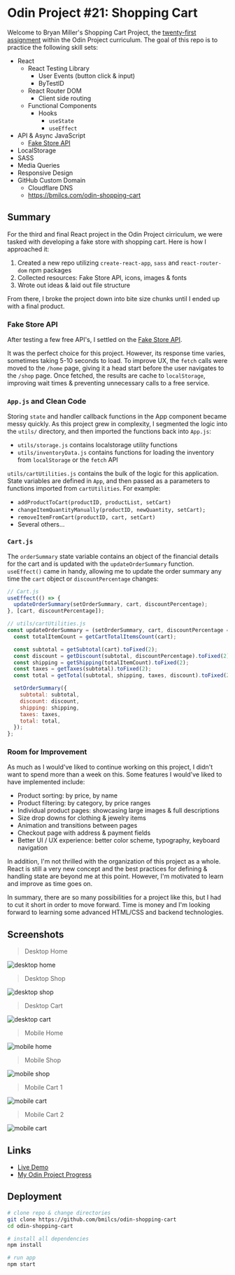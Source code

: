 # Odin Project #21: Shopping Cart

Welcome to Bryan Miller's Shopping Cart Project, the [twenty-first assignment](https://www.theodinproject.com/lessons/node-path-javascript-shopping-cart) within the Odin Project curriculum. The goal of this repo is to practice the following skill sets:

- React
  - React Testing Library
    - User Events (button click & input)
    - ByTestID
  - React Router DOM
    - Client side routing
  - Functional Components
    - Hooks
      - `useState`
      - `useEffect`
- API & Async JavaScript
  - [Fake Store API](https://github.com/keikaavousi/fake-store-api)
- LocalStorage
- SASS
- Media Queries
- Responsive Design
- GitHub Custom Domain
  - Cloudflare DNS
  - https://bmilcs.com/odin-shopping-cart

## Summary

For the third and final React project in the Odin Project cirriculum, we were tasked with developing a fake store with shopping cart. Here is how I approached it:

1. Created a new repo utilizing `create-react-app`, `sass` and `react-router-dom` npm packages
2. Collected resources: Fake Store API, icons, images & fonts
3. Wrote out ideas & laid out file structure

From there, I broke the project down into bite size chunks until I ended up with a final product.

### Fake Store API

After testing a few free API's, I settled on the [Fake Store API](https://fakestoreapi.com/).

It was the perfect choice for this project. However, its response time varies, sometimes taking 5-10 seconds to load. To improve UX, the `fetch` calls were moved to the `/home` page, giving it a head start before the user navigates to the `/shop` page. Once fetched, the results are cache to `localStorage`, improving wait times & preventing unnecessary calls to a free service.

### `App.js` and Clean Code

Storing `state` and handler callback functions in the App component became messy quickly. As this project grew in complexity, I segmented the logic into the `utils/` directory, and then imported the functions back into `App.js`:

- `utils/storage.js` contains localstorage utility functions
- `utils/inventoryData.js` contains functions for loading the inventory from `localStorage` or the `fetch` API

`utils/cartUtilities.js` contains the bulk of the logic for this application. State variables are defined in `App`, and then passed as a parameters to functions imported from `cartUtilities`. For example:

- `addProductToCart(productID, productList, setCart)`
- `changeItemQuantityManually(productID, newQuantity, setCart);`
- `removeItemFromCart(productID, cart, setCart)`
- Several others...

### `Cart.js`

The `orderSummary` state variable contains an object of the financial details for the cart and is updated with the `updateOrderSummary` function. `useEffect()` came in handy, allowing me to update the order summary any time the `cart` object or `discountPercentage` changes:

```js
// Cart.js
useEffect(() => {
  updateOrderSummary(setOrderSummary, cart, discountPercentage);
}, [cart, discountPercentage]);

// utils/cartUtilities.js
const updateOrderSummary = (setOrderSummary, cart, discountPercentage = 0) => {
  const totalItemCount = getCartTotalItemsCount(cart);

  const subtotal = getSubtotal(cart).toFixed(2);
  const discount = getDiscount(subtotal, discountPercentage).toFixed(2);
  const shipping = getShipping(totalItemCount).toFixed(2);
  const taxes = getTaxes(subtotal).toFixed(2);
  const total = getTotal(subtotal, shipping, taxes, discount).toFixed(2);

  setOrderSummary({
    subtotal: subtotal,
    discount: discount,
    shipping: shipping,
    taxes: taxes,
    total: total,
  });
};
```

### Room for Improvement

As much as I would've liked to continue working on this project, I didn't want to spend more than a week on this. Some features I would've liked to have implemented include:

- Product sorting: by price, by name
- Product filtering: by category, by price ranges
- Individual product pages: showcasing large images & full descriptions
- Size drop downs for clothing & jewelry items
- Animation and transitions between pages
- Checkout page with address & payment fields
- Better UI / UX experience: better color scheme, typography, keyboard navigation

In addition, I'm not thrilled with the organization of this project as a whole. React is still a very new concept and the best practices for defining & handling state are beyond me at this point. However, I'm motivated to learn and improve as time goes on.

In summary, there are so many possibilities for a project like this, but I had to cut it short in order to move forward. Time is money and I'm looking forward to learning some advanced HTML/CSS and backend technologies.

## Screenshots

> Desktop Home

![desktop home](./screenshots/desktop-home.png)

> Desktop Shop

![desktop shop](./screenshots/desktop-shop.png)

> Desktop Cart

![desktop cart](./screenshots/desktop-cart.png)

> Mobile Home

![mobile home](./screenshots/mobile-home.png)

> Mobile Shop

![mobile shop](./screenshots/mobile-shop.png)

> Mobile Cart 1

![mobile cart](./screenshots/mobile-cart1.png)

> Mobile Cart 2

![mobile cart](./screenshots/mobile-cart2.png)

## Links

- [Live Demo](https://bmilcs.github.io/odin-shopping-cart/)
- [My Odin Project Progress](https://github.com/bmilcs/odin-project)

## Deployment

```sh
# clone repo & change directories
git clone https://github.com/bmilcs/odin-shopping-cart
cd odin-shopping-cart

# install all dependencies
npm install

# run app
npm start
```
